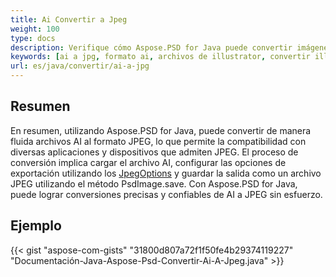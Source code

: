 ```yaml
---
title: Ai Convertir a Jpeg
weight: 100
type: docs
description: Verifique cómo Aspose.PSD for Java puede convertir imágenes AI a JPEG
keywords: [ai a jpg, formato ai, archivos de illustrator, convertir illustrator, api psd, java, ejemplo de código]
url: es/java/convertir/ai-a-jpg
---
```


## **Resumen**
En resumen, utilizando Aspose.PSD for Java, puede convertir de manera fluida archivos AI al formato JPEG, lo que permite la compatibilidad con diversas aplicaciones y dispositivos que admiten JPEG. El proceso de conversión implica cargar el archivo AI, configurar las opciones de exportación utilizando los [JpegOptions](https://reference.aspose.com/psd/java/com.aspose.psd.imageoptions/jpegoptions/) y guardar la salida como un archivo JPEG utilizando el método PsdImage.save. Con Aspose.PSD for Java, puede lograr conversiones precisas y confiables de AI a JPEG sin esfuerzo.

## **Ejemplo**
{{< gist "aspose-com-gists" "31800d807a72f1f50fe4b29374119227" "Documentación-Java-Aspose-Psd-Convertir-Ai-A-Jpeg.java" >}}


